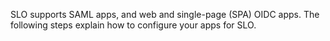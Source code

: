 SLO supports SAML apps, and web and single-page (SPA) OIDC apps. The following steps explain how to configure your apps for SLO.